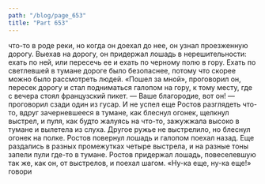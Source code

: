```yaml
---
path: "/blog/page_653"
title: "Part 653"
---
```


 что-то в роде реки, но когда он доехал до нее, он узнал проезженную дорогу. Выехав на дорогу, он придержал лошадь в нерешительности: ехать по ней, или пересечь ее и ехать по черному полю в гору. Ехать по светлевшей в тумане дороге было безопаснее, потому что скорее можно было рассмотреть людей. «Пошел за мной», проговорил он, пересек дорогу и стал подниматься галопом на гору, к тому месту, где с вечера стоял французский пикет.
— Ваше благородие, вот он! — проговорил сзади один из гусар.
И не успел еще Ростов разглядеть что-то, вдруг зачерневшееся в тумане, как блеснул огонек, щелкнул выстрел, и пуля, как будто жалуясь на что-то, зажужжала высоко в тумане и вылетела из слуха. Другое ружье не выстрелило, но блеснул огонек на полке. Ростов повернул лошадь и галопом поехал назад. Еще раздались в разных промежутках четыре выстрела, и на разные тоны запели пули где-то в тумане. Ростов придержал лошадь, повеселевшую так же, как он, от выстрелов, и поехал шагом. «Ну-ка еще, ну-ка еще!» говори
